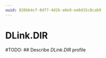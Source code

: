```yaml
---
uuid: 826bb4cf-0df7-4d2b-a6e9-ee8d15c8cab9
---
```



# DLink.DIR


#TODO: ## Describe *DLink.DIR* profile

